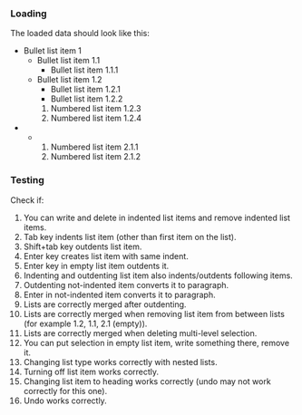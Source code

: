 ### Loading

The loaded data should look like this:

<ul>
	<li>
		Bullet list item 1
		<ul>
			<li>
				Bullet list item 1.1
				<ul>
					<li>Bullet list item 1.1.1</li>
				</ul>
			</li>
			<li>
				Bullet list item 1.2
				<ul>
					<li>Bullet list item 1.2.1</li>
					<li>Bullet list item 1.2.2</li>
				</ul>
				<ol>
					<li>Numbered list item 1.2.3</li>
					<li>Numbered list item 1.2.4</li>
				</ol>
			</li>
		</ul>
	</li>
	<li>
		&nbsp;
		<ul>
			<li>
				&nbsp;
				<ol>
					<li>Numbered list item 2.1.1</li>
					<li>Numbered list item 2.1.2</li>
				</ol>
			</li>
		</ul>
	</li>
</ul>

### Testing

Check if:

1. You can write and delete in indented list items and remove indented list items.
2. Tab key indents list item (other than first item on the list).
3. Shift+tab key outdents list item.
4. Enter key creates list item with same indent.
5. Enter key in empty list item outdents it.
6. Indenting and outdenting list item also indents/outdents following items.
7. Outdenting not-indented item converts it to paragraph.
8. Enter in not-indented item converts it to paragraph.
9. Lists are correctly merged after outdenting.
10. Lists are correctly merged when removing list item from between lists (for example 1.2, 1.1, 2.1 (empty)).
11. Lists are correctly merged when deleting multi-level selection.
12. You can put selection in empty list item, write something there, remove it.
13. Changing list type works correctly with nested lists.
14. Turning off list item works correctly.
15. Changing list item to heading works correctly (undo may not work correctly for this one).
16. Undo works correctly.
